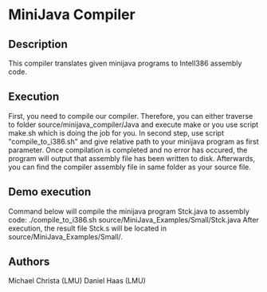 # MiniJava Compiler #

## Description ##
This compiler translates given minijava programs to IntelI386 assembly code.

## Execution ##
First, you need to compile our compiler. Therefore, you can either traverse to folder source/minijava_compiler/Java and execute make or you use script make.sh which is doing the job 
for you.
In second step, use script "compile_to_i386.sh" and give relative path to your minijava program as first parameter. Once compilation is completed and no error has occured, the 
program will output that assembly file has been written to disk. Afterwards, you can find the compiler assembly file in same folder as your source file. 

## Demo execution ##
Command below will compile the minijava program Stck.java to assembly code:
	./compile_to_i386.sh source/MiniJava_Examples/Small/Stck.java
After execution, the result file Stck.s will be located in source/MiniJava_Examples/Small/. 

## Authors ##
Michael Christa (LMU)
Daniel Haas (LMU)



